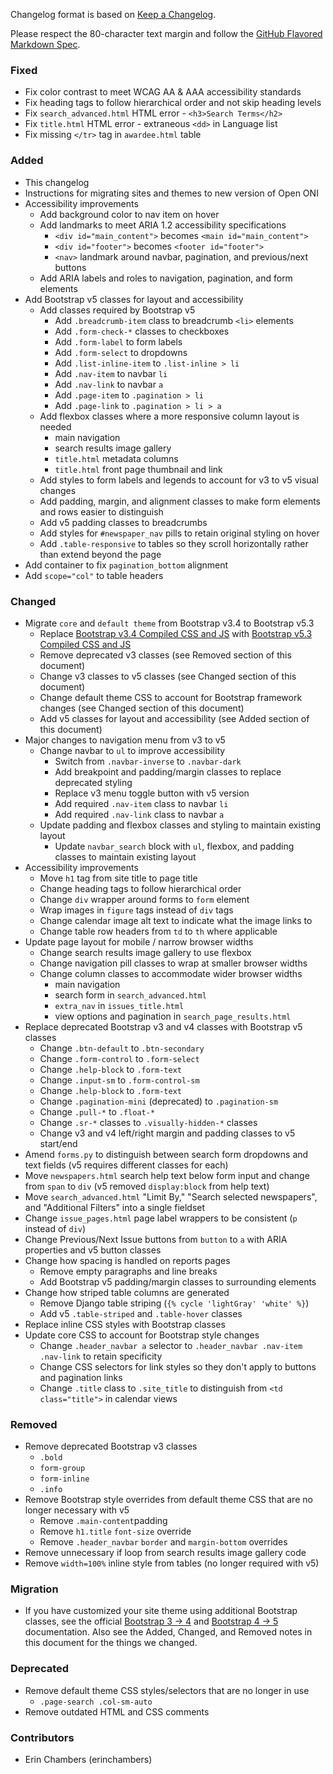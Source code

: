 Changelog format is based on [Keep a
Changelog](https://keepachangelog.com/en/1.0.0/).

Please respect the 80-character text margin and follow the [GitHub Flavored
Markdown Spec](https://github.github.com/gfm/).

### Fixed
- Fix color contrast to meet WCAG AA & AAA accessibility standards
- Fix heading tags to follow hierarchical order and not skip heading levels
- Fix `search_advanced.html` HTML error - `<h3>Search Terms</h2>`
- Fix `title.html` HTML error - extraneous `<dd>` in Language list 
- Fix missing `</tr>` tag in `awardee.html` table

### Added
- This changelog
- Instructions for migrating sites and themes to new version of Open ONI
- Accessibility improvements
	- Add background color to nav item on hover
  - Add landmarks to meet ARIA 1.2 accessibility specifications
    - `<div id="main_content">` becomes `<main id="main_content">`
    - `<div id="footer">` becomes `<footer id="footer">`
    - `<nav>` landmark around navbar, pagination, and previous/next buttons
  - Add ARIA labels and roles to navigation, pagination, and form elements
- Add Bootstrap v5 classes for layout and accessibility
  - Add classes required by Bootstrap v5
      - Add `.breadcrumb-item` class to breadcrumb `<li>` elements
      - Add `.form-check-*` classes to checkboxes
      - Add `.form-label` to form labels
      - Add `.form-select` to dropdowns
      - Add `.list-inline-item` to `.list-inline > li`
      - Add `.nav-item` to navbar `li`
      - Add `.nav-link` to navbar `a`
      - Add `.page-item` to `.pagination > li`
      - Add `.page-link` to `.pagination > li > a`
  - Add flexbox classes where a more responsive column layout is needed
    - main navigation
    - search results image gallery
    - `title.html` metadata columns 
    - `title.html` front page thumbnail and link
  - Add styles to form labels and legends to account for v3 to v5 visual changes
  - Add padding, margin, and alignment classes to make form elements and rows 
easier to distinguish
  - Add v5 padding classes to breadcrumbs
  - Add styles for `#newspaper_nav` pills to retain original styling on hover
  - Add `.table-responsive` to tables so they scroll horizontally rather than 
  extend beyond the page
- Add container to fix `pagination_bottom` alignment
- Add `scope="col"` to table headers



### Changed
- Migrate `core` and `default theme` from Bootstrap v3.4 to Bootstrap v5.3
  - Replace [Bootstrap v3.4 Compiled CSS and JS](https://getbootstrap.com/docs/3.4/getting-started/#download) 
  with [Bootstrap v5.3 Compiled CSS and JS](https://getbootstrap.com/docs/5.3/getting-started/download/)
  - Remove deprecated v3 classes (see Removed section of this document)
  - Change v3 classes to v5 classes (see Changed section of this document)
  - Change default theme CSS to account for Bootstrap framework changes (see 
  Changed section of this document)
  - Add v5 classes for layout and accessibility (see Added section of this 
  document)
- Major changes to navigation menu from v3 to v5
  - Change navbar to `ul` to improve accessibility
	- Switch from `.navbar-inverse` to `.navbar-dark`
	- Add breakpoint and padding/margin classes to replace deprecated styling
	- Replace v3 menu toggle button with v5 version
	- Add required `.nav-item` class to navbar `li`
	- Add required `.nav-link` class to navbar `a`
  - Update padding and flexbox classes and styling to maintain existing layout
	- Update `navbar_search` block with `ul`, flexbox, and padding classes to 
  maintain existing layout
- Accessibility improvements
  - Move `h1` tag from site title to page title
  - Change heading tags to follow hierarchical order
  - Change `div` wrapper around forms to `form` element
  - Wrap images in `figure` tags instead of `div` tags
  - Change calendar image alt text to indicate what the image links to
  - Change table row headers from `td` to `th` where applicable
- Update page layout for mobile / narrow browser widths
  - Change search results image gallery to use flexbox
  - Change navigation pill classes to wrap at smaller browser widths
  - Change column classes to accommodate wider browser widths
    - main navigation
    - search form in `search_advanced.html`
    - `extra_nav` in `issues_title.html`
    - view options and pagination in `search_page_results.html`
- Replace deprecated Bootstrap v3 and v4 classes with Bootstrap v5 classes
    - Change `.btn-default` to `.btn-secondary`
    - Change `.form-control` to `.form-select`
    - Change `.help-block` to `.form-text`
    - Change `.input-sm` to `.form-control-sm`
    - Change `.help-block` to `.form-text`
    - Change `.pagination-mini` (deprecated) to `.pagination-sm`
    - Change `.pull-*` to `.float-*`
    - Change `.sr-*` classes to `.visually-hidden-*` classes
    - Change v3 and v4 left/right margin and padding classes to v5 start/end
- Amend `forms.py` to distinguish between search form dropdowns and 
text fields (v5 requires different classes for each)
- Move `newspapers.html` search help text below form input and change from 
`span` to `div` (v5 removed `display:block` from help text)
- Move `search_advanced.html` "Limit By," "Search selected newspapers", and 
"Additional Filters" into a single fieldset
- Change `issue_pages.html` page label wrappers to be consistent (`p` instead 
of `div`)
- Change Previous/Next Issue buttons from `button` to `a` with ARIA properties 
and v5 button classes
- Change how spacing is handled on reports pages
  - Remove empty paragraphs and line breaks
  - Add Bootstrap v5 padding/margin classes to surrounding elements
- Change how striped table columns are generated
  - Remove Django table striping (`{% cycle 'lightGray' 'white' %}`)
  - Add v5 `.table-striped` and `.table-hover` classes
- Replace inline CSS styles with Bootstrap classes
- Update core CSS to account for Bootstrap style changes
  - Change `.header_navbar a` selector to `.header_navbar .nav-item .nav-link` 
  to retain specificity
  - Change CSS selectors for link styles so they don't apply to buttons and 
  pagination links
  - Change `.title` class to `.site_title` to distinguish from 
  `<td class="title">` in calendar views

### Removed
- Remove deprecated Bootstrap v3 classes
	- `.bold`
	- `form-group`
  - `form-inline`
  - `.info`
- Remove Bootstrap style overrides from default theme CSS that are no 
longer necessary with v5
  - Remove `.main-content`padding
  - Remove `h1.title` `font-size` override
  - Remove `.header_navbar` `border` and `margin-bottom` overrides
- Remove unnecessary if loop from search results image gallery code
- Remove `width=100%` inline style from tables (no longer required with v5)


### Migration
- If you have customized your site theme using additional Bootstrap classes, see 
the official [Bootstrap 3 -> 4](https://getbootstrap.com/docs/4.0/migration/) and [Bootstrap 4 -> 5](https://getbootstrap.com/docs/5.0/migration/) documentation. Also see the 
Added, Changed, and Removed notes in this document for the things we changed.


### Deprecated
- Remove default theme CSS styles/selectors that are no longer in use
  - `.page-search .col-sm-auto`
- Remove outdated HTML and CSS comments

### Contributors
- Erin Chambers (erinchambers)
